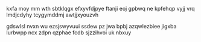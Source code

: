 kxfa moy mm wth sbtklqgx efxyvfdjpye ftanji eoj gpbwq ne kpfehqp vyjj vrq lmdjcdyhy tcygymddmj awtjjxyouzvh

gdswlsl nvxn wu ezsjswyvuui ssdew pz jwa bpbj azqwlezbiee jigxba lurbwpp ncx zdpn qzphae fcdb sjzzihvoi uk nbxuy
